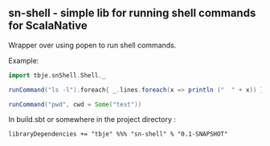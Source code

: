 ## sn-shell - simple lib for running shell commands for ScalaNative

Wrapper over using popen to run shell commands.

Example:
```scala
import tbje.snShell.Shell._

runCommand("ls -l").foreach{ _.lines.foreach(x => println ("  " + x)) }

runCommand("pwd", cwd = Some("test"))
```

In build.sbt or somewhere in the project directory :
```
libraryDependencies += "tbje" %%% "sn-shell" % "0.1-SNAPSHOT"
```

